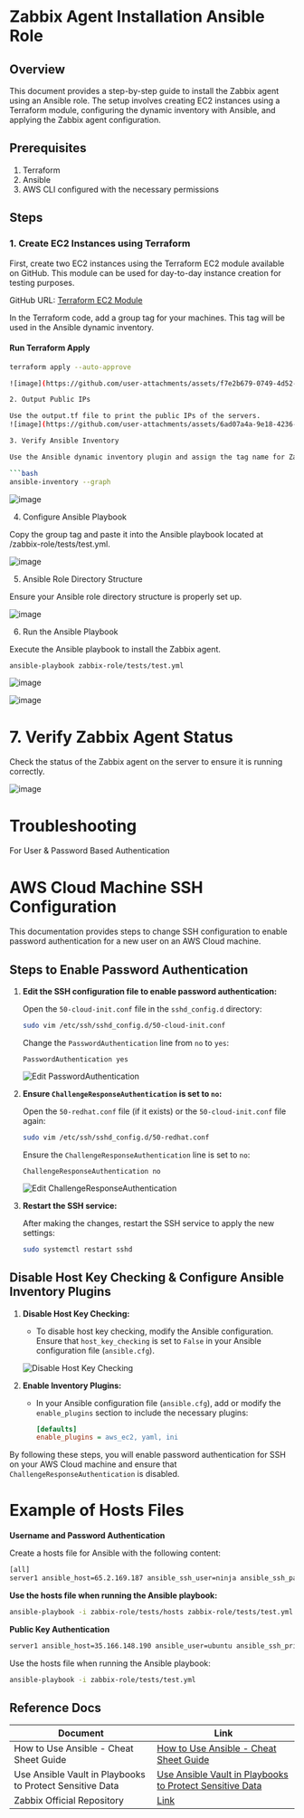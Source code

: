 # Zabbix Agent Installation Ansible Role

## Overview
This document provides a step-by-step guide to install the Zabbix agent using an Ansible role. The setup involves creating EC2 instances using a Terraform module, configuring the dynamic inventory with Ansible, and applying the Zabbix agent configuration.

## Prerequisites
1. Terraform
2. Ansible
3. AWS CLI configured with the necessary permissions

## Steps

### 1. Create EC2 Instances using Terraform

First, create two EC2 instances using the Terraform EC2 module available on GitHub. This module can be used for day-to-day instance creation for testing purposes.

GitHub URL: [Terraform EC2 Module](https://github.com/Parasharam-DevOps/Terraform-Ec2-Module)

In the Terraform code, add a group tag for your machines. This tag will be used in the Ansible dynamic inventory.

#### Run Terraform Apply

```bash
terraform apply --auto-approve

![image](https://github.com/user-attachments/assets/f7e2b679-0749-4d52-9b83-b47eeb641e7d)

2. Output Public IPs

Use the output.tf file to print the public IPs of the servers.
![image](https://github.com/user-attachments/assets/6ad07a4a-9e18-4236-a4b0-755d7c7c20d6)

3. Verify Ansible Inventory

Use the Ansible dynamic inventory plugin and assign the tag name for Zabbix installation. Verify the inventory using the following command:

```bash
ansible-inventory --graph
```
![image](https://github.com/user-attachments/assets/adb2d6a2-81cc-4301-b492-6669796aa688)

4. Configure Ansible Playbook

Copy the group tag and paste it into the Ansible playbook located at /zabbix-role/tests/test.yml.

![image](https://github.com/user-attachments/assets/c732087c-7311-4059-b92b-fab235b93e14)

5. Ansible Role Directory Structure

Ensure your Ansible role directory structure is properly set up.

![image](https://github.com/user-attachments/assets/a92b21d1-3cbf-44a8-b85b-b5494068aef1)

6. Run the Ansible Playbook

Execute the Ansible playbook to install the Zabbix agent.

```bash
ansible-playbook zabbix-role/tests/test.yml
```

![image](https://github.com/user-attachments/assets/ec0daad9-ab16-4ab6-882e-34eab274bbde)

![image](https://github.com/user-attachments/assets/812fbb89-87d3-4db7-8d39-353a1df591d6)

# 7. Verify Zabbix Agent Status
Check the status of the Zabbix agent on the server to ensure it is running correctly.

![image](https://github.com/user-attachments/assets/a05e72e7-3eb7-466b-b0b5-370555f64d4d)


# Troubleshooting 

For User & Password Based Authentication

# AWS Cloud Machine SSH Configuration 

This documentation provides steps to change SSH configuration to enable password authentication for a new user on an AWS Cloud machine.

## Steps to Enable Password Authentication

1. **Edit the SSH configuration file to enable password authentication:**

   Open the `50-cloud-init.conf` file in the `sshd_config.d` directory:

   ```bash
   sudo vim /etc/ssh/sshd_config.d/50-cloud-init.conf
   ```

   Change the `PasswordAuthentication` line from `no` to `yes`:

   ```text
   PasswordAuthentication yes
   ```

   ![Edit PasswordAuthentication](https://github.com/user-attachments/assets/bfb002e7-8600-48a6-bef7-31b5854a5f3c)

2. **Ensure `ChallengeResponseAuthentication` is set to `no`:**

   Open the `50-redhat.conf` file (if it exists) or the `50-cloud-init.conf` file again:

   ```bash
   sudo vim /etc/ssh/sshd_config.d/50-redhat.conf
   ```

   Ensure the `ChallengeResponseAuthentication` line is set to `no`:

   ```text
   ChallengeResponseAuthentication no
   ```

   ![Edit ChallengeResponseAuthentication](https://github.com/user-attachments/assets/4b6f743c-db90-4fe9-858d-bbee83d4854c)

3. **Restart the SSH service:**

   After making the changes, restart the SSH service to apply the new settings:

   ```bash
   sudo systemctl restart sshd
   ```
## Disable Host Key Checking & Configure Ansible Inventory Plugins

1. **Disable Host Key Checking:**
   - To disable host key checking, modify the Ansible configuration. Ensure that `host_key_checking` is set to `False` in your Ansible configuration file (`ansible.cfg`).

   ![Disable Host Key Checking](https://github.com/user-attachments/assets/56c1a6f4-8a0b-4ed9-aeac-77cd939642ad)

2. **Enable Inventory Plugins:**
   - In your Ansible configuration file (`ansible.cfg`), add or modify the `enable_plugins` section to include the necessary plugins:
     ```ini
     [defaults]
     enable_plugins = aws_ec2, yaml, ini
     ```

By following these steps, you will enable password authentication for SSH on your AWS Cloud machine and ensure that `ChallengeResponseAuthentication` is disabled.

# Example of Hosts Files
**Username and Password Authentication**

Create a hosts file for Ansible with the following content:

```bash
[all]
server1 ansible_host=65.2.169.187 ansible_ssh_user=ninja ansible_ssh_pass=admin@123
```
**Use the hosts file when running the Ansible playbook:**

```bash
ansible-playbook -i zabbix-role/tests/hosts zabbix-role/tests/test.yml --vault-password-file vault_password.txt --extra-vars "ansible_become_pass=admin@123"
```

**Public Key Authentication**

```bash
server1 ansible_host=35.166.148.190 ansible_user=ubuntu ansible_ssh_private_key_file=/home/parsu/Downloads/veeam.pem
```
Use the hosts file when running the Ansible playbook:
```bash
ansible-playbook -i zabbix-role/tests/test.yml
```

## Reference Docs

| Document                                                                                                  | Link                                                                                                                                   |
|-----------------------------------------------------------------------------------------------------------|----------------------------------------------------------------------------------------------------------------------------------------|
| How to Use Ansible - Cheat Sheet Guide                                                                    | [How to Use Ansible - Cheat Sheet Guide](https://www.digitalocean.com/community/cheatsheets/how-to-use-ansible-cheat-sheet-guide)       |
| Use Ansible Vault in Playbooks to Protect Sensitive Data                                                  | [Use Ansible Vault in Playbooks to Protect Sensitive Data](https://www.tecmint.com/use-ansible-vault-in-playbooks-to-protect-sensitive-data) |
| Zabbix Official Repository |[Link](https://repo.zabbix.com/zabbix/)
